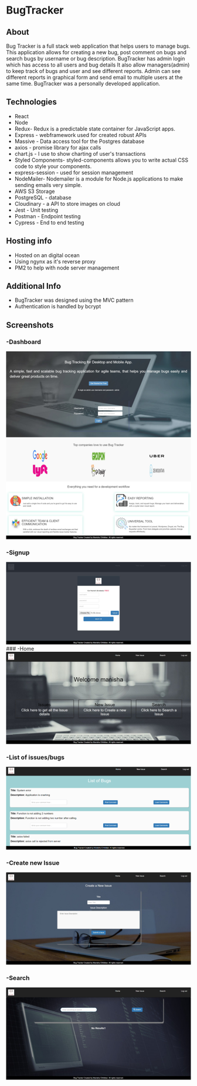 # BugTracker

## About
Bug Tracker is a full stack web application that helps users to manage bugs. This application allows for creating a new bug, post comment on bugs and search bugs by username or bug description. BugTracker has admin login which has access to all users and bug details  It also allow managers(admin) to keep track of bugs and user and see different reports. Admin can see different reports in graphical form and send email to multiple users at the same time.
BugTracker was a personally developed application.

## Technologies
- React
- Node
- Redux- Redux is a predictable state container for JavaScript apps.
- Express - webframework used for created robust APIs
- Massive - Data access tool for the Postgres database
- axios - promise library for ajax calls
- chart.js - I use to show charting of user's transactions
- Styled Components- styled-components allows you to write actual CSS code to style your components.
- express-session - used for session management
- NodeMailer- Nodemailer is a module for Node.js applications to make sending emails very simple.
- AWS S3 Storage
- PostgreSQL - database
- Cloudinary - a API to store images on cloud
- Jest - Unit testing
- Postman - Endpoint testing
- Cypress - End to end testing

## Hosting info
- Hosted on an digital ocean
- Using ngynx as it's reverse proxy
- PM2 to help with node server management

## Additional Info
- BugTracker was designed using the MVC pattern
- Authentication is handled by bcrypt

## Screenshots

### -Dashboard
<img src="./Images/dashboard.jpg"/>

### -Signup
<img src="./Images/signup.jpg"/>
### -Home
<img src="./Images/screencapture-bugtrackerinfo-home-2018-06-24-17_24_30.jpg"/>


### -List of issues/bugs
<img src="./Images/list of issues.png"/>

### -Create new Issue
<img src="./Images/createnewissue.jpg"/>

### -Search
<img src="./Images/search.jpg"/>



